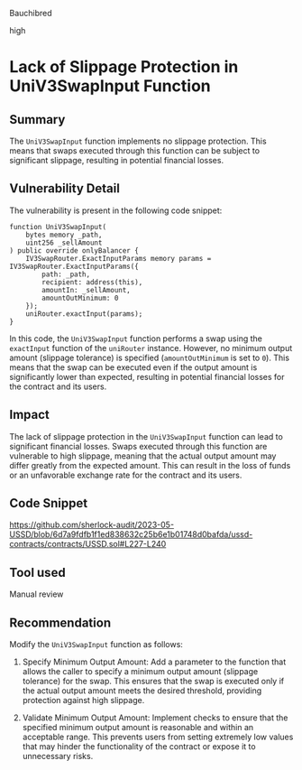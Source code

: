 Bauchibred

high

# Lack of Slippage Protection in UniV3SwapInput Function

## Summary

The `UniV3SwapInput` function implements no slippage protection. This means that swaps executed through this function can be subject to significant slippage, resulting in potential financial losses.

## Vulnerability Detail

The vulnerability is present in the following code snippet:

```solidity
function UniV3SwapInput(
    bytes memory _path,
    uint256 _sellAmount
) public override onlyBalancer {
    IV3SwapRouter.ExactInputParams memory params = IV3SwapRouter.ExactInputParams({
        path: _path,
        recipient: address(this),
        amountIn: _sellAmount,
        amountOutMinimum: 0
    });
    uniRouter.exactInput(params);
}
```

In this code, the `UniV3SwapInput` function performs a swap using the `exactInput` function of the `uniRouter` instance. However, no minimum output amount (slippage tolerance) is specified (`amountOutMinimum` is set to `0`). This means that the swap can be executed even if the output amount is significantly lower than expected, resulting in potential financial losses for the contract and its users.

## Impact

The lack of slippage protection in the `UniV3SwapInput` function can lead to significant financial losses. Swaps executed through this function are vulnerable to high slippage, meaning that the actual output amount may differ greatly from the expected amount. This can result in the loss of funds or an unfavorable exchange rate for the contract and its users.

## Code Snippet

https://github.com/sherlock-audit/2023-05-USSD/blob/6d7a9fdfb1f1ed838632c25b6e1b01748d0bafda/ussd-contracts/contracts/USSD.sol#L227-L240

## Tool used

Manual review

## Recommendation

Modify the `UniV3SwapInput` function as follows:

1. Specify Minimum Output Amount: Add a parameter to the function that allows the caller to specify a minimum output amount (slippage tolerance) for the swap. This ensures that the swap is executed only if the actual output amount meets the desired threshold, providing protection against high slippage.

2. Validate Minimum Output Amount: Implement checks to ensure that the specified minimum output amount is reasonable and within an acceptable range. This prevents users from setting extremely low values that may hinder the functionality of the contract or expose it to unnecessary risks.
